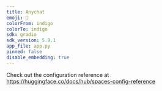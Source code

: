 ```yaml
---
title: Anychat
emoji: 🏢
colorFrom: indigo
colorTo: indigo
sdk: gradio
sdk_version: 5.9.1
app_file: app.py
pinned: false
disable_embedding: true
---
```


Check out the configuration reference at https://huggingface.co/docs/hub/spaces-config-reference